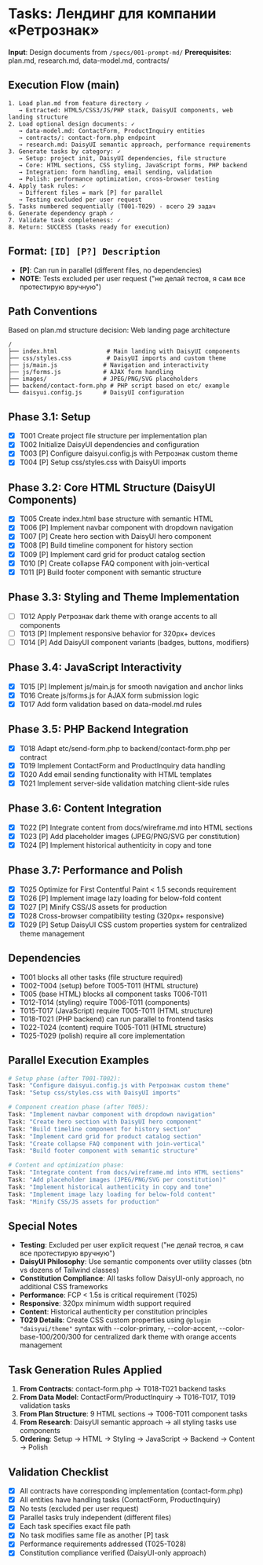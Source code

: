 # Tasks: Лендинг для компании «Ретрознак»

**Input**: Design documents from `/specs/001-prompt-md/`
**Prerequisites**: plan.md, research.md, data-model.md, contracts/

## Execution Flow (main)
```
1. Load plan.md from feature directory ✓
   → Extracted: HTML5/CSS3/JS/PHP stack, DaisyUI components, web landing structure
2. Load optional design documents: ✓
   → data-model.md: ContactForm, ProductInquiry entities
   → contracts/: contact-form.php endpoint
   → research.md: DaisyUI semantic approach, performance requirements
3. Generate tasks by category: ✓
   → Setup: project init, DaisyUI dependencies, file structure
   → Core: HTML sections, CSS styling, JavaScript forms, PHP backend
   → Integration: form handling, email sending, validation
   → Polish: performance optimization, cross-browser testing
4. Apply task rules: ✓
   → Different files = mark [P] for parallel
   → Testing excluded per user request
5. Tasks numbered sequentially (T001-T029) - всего 29 задач
6. Generate dependency graph ✓
7. Validate task completeness: ✓
8. Return: SUCCESS (tasks ready for execution)
```

## Format: `[ID] [P?] Description`
- **[P]**: Can run in parallel (different files, no dependencies)
- **NOTE**: Tests excluded per user request ("не делай тестов, я сам все протестирую вручную")

## Path Conventions
Based on plan.md structure decision: Web landing page architecture
```
/
├── index.html              # Main landing with DaisyUI components
├── css/styles.css          # DaisyUI imports and custom theme
├── js/main.js             # Navigation and interactivity
├── js/forms.js            # AJAX form handling
├── images/                # JPEG/PNG/SVG placeholders
├── backend/contact-form.php # PHP script based on etc/ example
└── daisyui.config.js      # DaisyUI configuration
```

## Phase 3.1: Setup
- [X] T001 Create project file structure per implementation plan
- [X] T002 Initialize DaisyUI dependencies and configuration
- [X] T003 [P] Configure daisyui.config.js with Ретрознак custom theme
- [X] T004 [P] Setup css/styles.css with DaisyUI imports

## Phase 3.2: Core HTML Structure (DaisyUI Components)
- [X] T005 Create index.html base structure with semantic HTML
- [X] T006 [P] Implement navbar component with dropdown navigation
- [X] T007 [P] Create hero section with DaisyUI hero component
- [X] T008 [P] Build timeline component for history section
- [X] T009 [P] Implement card grid for product catalog section
- [X] T010 [P] Create collapse FAQ component with join-vertical
- [X] T011 [P] Build footer component with semantic structure

## Phase 3.3: Styling and Theme Implementation
- [ ] T012 Apply Ретрознак dark theme with orange accents to all components
- [ ] T013 [P] Implement responsive behavior for 320px+ devices
- [ ] T014 [P] Add DaisyUI component variants (badges, buttons, modifiers)

## Phase 3.4: JavaScript Interactivity
- [X] T015 [P] Implement js/main.js for smooth navigation and anchor links
- [X] T016 Create js/forms.js for AJAX form submission logic
- [X] T017 Add form validation based on data-model.md rules

## Phase 3.5: PHP Backend Integration
- [X] T018 Adapt etc/send-form.php to backend/contact-form.php per contract
- [X] T019 Implement ContactForm and ProductInquiry data handling
- [X] T020 Add email sending functionality with HTML templates
- [X] T021 Implement server-side validation matching client-side rules

## Phase 3.6: Content Integration
- [X] T022 [P] Integrate content from docs/wireframe.md into HTML sections
- [X] T023 [P] Add placeholder images (JPEG/PNG/SVG per constitution)
- [X] T024 [P] Implement historical authenticity in copy and tone

## Phase 3.7: Performance and Polish
- [X] T025 Optimize for First Contentful Paint < 1.5 seconds requirement
- [X] T026 [P] Implement image lazy loading for below-fold content
- [X] T027 [P] Minify CSS/JS assets for production
- [X] T028 Cross-browser compatibility testing (320px+ responsive)
- [X] T029 [P] Setup DaisyUI CSS custom properties system for centralized theme management

## Dependencies
- T001 blocks all other tasks (file structure required)
- T002-T004 (setup) before T005-T011 (HTML structure)
- T005 (base HTML) blocks all component tasks T006-T011
- T012-T014 (styling) require T006-T011 (components)
- T015-T017 (JavaScript) require T005-T011 (HTML structure)
- T018-T021 (PHP backend) can run parallel to frontend tasks
- T022-T024 (content) require T005-T011 (HTML structure)
- T025-T029 (polish) require all core implementation

## Parallel Execution Examples
```bash
# Setup phase (after T001-T002):
Task: "Configure daisyui.config.js with Ретрознак custom theme"
Task: "Setup css/styles.css with DaisyUI imports"

# Component creation phase (after T005):
Task: "Implement navbar component with dropdown navigation"
Task: "Create hero section with DaisyUI hero component"
Task: "Build timeline component for history section"
Task: "Implement card grid for product catalog section"
Task: "Create collapse FAQ component with join-vertical"
Task: "Build footer component with semantic structure"

# Content and optimization phase:
Task: "Integrate content from docs/wireframe.md into HTML sections"
Task: "Add placeholder images (JPEG/PNG/SVG per constitution)"
Task: "Implement historical authenticity in copy and tone"
Task: "Implement image lazy loading for below-fold content"
Task: "Minify CSS/JS assets for production"
```

## Special Notes
- **Testing**: Excluded per user explicit request ("не делай тестов, я сам все протестирую вручную")
- **DaisyUI Philosophy**: Use semantic components over utility classes (btn vs dozens of Tailwind classes)
- **Constitution Compliance**: All tasks follow DaisyUI-only approach, no additional CSS frameworks
- **Performance**: FCP < 1.5s is critical requirement (T025)
- **Responsive**: 320px minimum width support required
- **Content**: Historical authenticity per constitution principles
- **T029 Details**: Create CSS custom properties using `@plugin "daisyui/theme"` syntax with --color-primary, --color-accent, --color-base-100/200/300 for centralized dark theme with orange accents management

## Task Generation Rules Applied
1. **From Contracts**: contact-form.php → T018-T021 backend tasks
2. **From Data Model**: ContactForm/ProductInquiry → T016-T017, T019 validation tasks
3. **From Plan Structure**: 9 HTML sections → T006-T011 component tasks
4. **From Research**: DaisyUI semantic approach → all styling tasks use components
5. **Ordering**: Setup → HTML → Styling → JavaScript → Backend → Content → Polish

## Validation Checklist
- [x] All contracts have corresponding implementation (contact-form.php)
- [x] All entities have handling tasks (ContactForm, ProductInquiry)
- [x] No tests (excluded per user request)
- [x] Parallel tasks truly independent (different files)
- [x] Each task specifies exact file path
- [x] No task modifies same file as another [P] task
- [x] Performance requirements addressed (T025-T028)
- [x] Constitution compliance verified (DaisyUI-only approach)